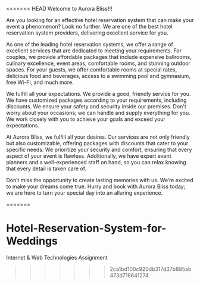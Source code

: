 <<<<<<< HEAD
                                                Welcome to Aurora Bliss!!!

Are you looking for an effective hotel reservation system that can make your event a phenomenon? Look no further. We are one of the best hotel reservation system providers, delivering excellent service for you. 

As one of the leading hotel reservation systems, we offer a range of excellent services that are dedicated to meeting your requirements. For couples, we provide affordable packages that include expensive ballrooms, culinary excellence, event areas, comfortable rooms, and stunning outdoor spaces. For your guests, we offer comfortable rooms at special rates, delicious food and beverages, access to a swimming pool and gymnasium, free Wi-Fi, and much more. 

We fulfill all your expectations. We provide a good, friendly service for you. We have customized packages according to your requirements, including discounts. We ensure your safety and security inside our premises. Don't worry about your occasions; we can handle and supply everything for you. We work closely with you to achieve your goals and exceed your expectations. 

At Aurora Bliss, we fulfill all your desires. Our services are not only friendly but also customizable, offering packages with discounts that cater to your specific needs. We prioritize your security and comfort, ensuring that every aspect of your event is flawless. Additionally, we have expert event planners and a well-experienced staff on hand, so you can relax knowing that every detail is taken care of.

Don’t miss the opportunity to create lasting memories with us. We’re excited to make your dreams come true. Hurry and book with Aurora Bliss today; we are here to turn your special day into an alluring experience.

=======
# Hotel-Reservation-System-for-Weddings
Internet &amp; Web Technologies Assignment
>>>>>>> 2ca1bd100c920db317d37b885ab473d718641274
